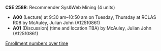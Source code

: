 **CSE 258R**: Recommender Sys&Web Mining (4 units)

- **A00** (Lecture) at 9:30 am–10:50 am on Tuesday, Thursday at RCLAS R08 by McAuley, Julian John (A12510861)
- **A01** (Discussion) (time and location TBA) by McAuley, Julian John (A12510861)

[Enrollment numbers over time](./CSE258R.tsv)
